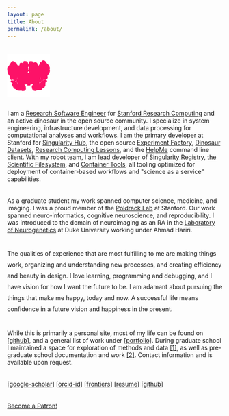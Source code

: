 ```yaml
---
layout: page
title: About
permalink: /about/
---
```


<style>
p {
  padding-bottom:20px !important;
}
</style>

<div style="margin-bottom:50px;padding-top:20px; width:100px; text-wrap:none;">
    <img src="/assets/images/avatar-highres.png" width="100px" style="float:right; margin-bottom:30px"><br>
</div>

<p style="padding-top:40px;">I am a <a href="https://profiles.stanford.edu/vanessa-sochat" target="_blank">Research Software Engineer</a> for <a href="https://srcc.stanford.edu/" target="_blank">Stanford Research Computing</a> and an active dinosaur in the open source community. I specialize in system engineering, infrastructure development, and data processing for computational analyses and workflows. I am the primary developer at Stanford for 
<a href="https://www.singularity-hub.org" target="_blank">Singularity Hub</a>, the open source <a href="https://expfactory.github.io/" target="_blank"> 
Experiment Factory</a>, <a href="https://vsoch.github.io/datasets" target="_blank"> Dinosaur Datasets</a>, 
<a href="https://vsoch.github.io/lessons" target="_blank"> Research Computing Lessons</a>, and the <a href="https://researchapps.github.io/helpme" target="_blank"> HelpMe</a> command line client. With my robot team, I am lead developer of <a href="https://singularityhub.github.io/sregistry" target="_blank">Singularity Registry</a>, <a href="https://sci-f.github.io" target="_blank">the Scientific Filesystem</a>, and <a href="https://singularityhub.github.io/" target="_blank"> Container Tools</a>, all tooling optimized for deployment of container-based workflows and "science as a service" capabilities.</p>

<p>As a graduate student my work spanned computer science, medicine, and imaging. I was a proud member of the <a href="http://poldracklab.stanford.edu" target="_blank">Poldrack Lab</a> at Stanford. Our work spanned neuro-informatics, cognitive neuroscience, and reproducibility. I was introduced to the domain of neuroimaging as an RA in the <a href="http://www.haririlab.com" target="_blank">Laboratory of Neurogenetics</a> at Duke University working under Ahmad Hariri.</p>

<p style="line-height:26px">The qualities of experience that are most fulfilling to me are making things work, organizing and understanding new processes, and creating efficiency and beauty in design. I love learning, programming and debugging, and I have vision for how I want the future to be. I am adamant about pursuing the things that make me happy, today and now. A successful life means confidence in a future vision and happiness in the present.</p>

<p>While this is primarily a personal site, most of my life can be found on <a href="http://www.github.com/vsoch" target="_blank">[github]</a>, and a general list of work under <a href="/work">[portfolio]</a>. During graduate school I maintained a space for exploration of methods and data <a href="http://www.vbmis.com/learn" target="_blank">[1]</a>, as well as pre-graduate school documentation and work <a href="http://www.vsoch.com/wiki" target="_blank">[2]</a>. Contact information and is available upon request.</p>

[<a href="https://scholar.google.com/citations?user=RTF50S4AAAAJ&amp;hl=en" target="_blank" class='no-after'>google-scholar</a>] [<a class='no-after' href="http://orcid.org/0000-0002-4387-3819" target="_blank">orcid-id</a>] [<a class='no-after' href="http://loop.frontiersin.org/people/188284/overview" target="_blank">frontiers</a>] [<a href="/assets/vsochat-cv.pdf" class='no-after' target="_blank">resume</a>] [<a href="https://www.github.com/vsoch" class='no-after' target="_blank">github</a>]

<a href="https://www.patreon.com/bePatron?u=11921318" data-patreon-widget-type="become-patron-button">Become a Patron!</a><script async src="https://c6.patreon.com/becomePatronButton.bundle.js"></script>
